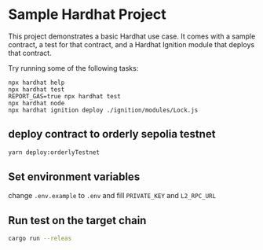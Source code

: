 # Sample Hardhat Project

This project demonstrates a basic Hardhat use case. It comes with a sample contract, a test for that contract, and a Hardhat Ignition module that deploys that contract.

Try running some of the following tasks:

```shell
npx hardhat help
npx hardhat test
REPORT_GAS=true npx hardhat test
npx hardhat node
npx hardhat ignition deploy ./ignition/modules/Lock.js
```

## deploy contract to orderly sepolia testnet
```bash
yarn deploy:orderlyTestnet
```

## Set environment variables
change `.env.example` to `.env` and fill `PRIVATE_KEY` and `L2_RPC_URL`

## Run test on the target chain
```bash
cargo run --releas
```